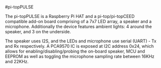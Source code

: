 <!--
---
name: pi-topPULSE
class: board
type: audio,io,led,sensor,multi
formfactor: HAT
manufacturer: pi-top
collected: Other
description: 7×7 RGB LED matrix, speaker and microphone
url: http://pi-top.com/products/pulse
github: https://github.com/pi-top/pi-topPULSE
buy: http://pi-top.com/products/pulse
image: 'pitop-pulse.png'
pincount: 40
eeprom: yes
power:
  '1':
  '2':
ground:
  '6':
  '9':
  '14':
  '20':
  '25':
  '30':
  '34':
  '39':
pin:
  '3':
    mode: i2c
  '5':
    mode: i2c
  '8':
    mode: uart
  '10':
    mode: uart
  '12':
    name: BCKL
    mode: i2s
  '35':
    name: LRCK
    mode: i2s
  '40':
    name: DOUT
    mode: i2s
i2c:
  '0x24':
    name: Feature-enable IC
    device: pca9570
install:
  'devices':
    - 'i2s'
    - 'i2c'
  'apt':
    - 'pt-pulse'
    - 'python-pt-pulse'
    - 'python3-pt-pulse'
-->
#pi-topPULSE

The pi-topPULSE is a Raspberry Pi HAT and a pi-top/pi-topCEED compatible add-on board comprising of a 7x7 LED array, a speaker and a microphone. Additionally the device features ambient lights: 4 around the speaker, and 3 on the underside.

The speaker uses I2S, and the LEDs and microphone use serial (UART) - Tx and Rx respectively. A PCA9570 IC is exposed at I2C address 0x24, which allows for enabling/disabling/probing the on-board speaker, MCU and EEPROM as well as toggling the microphone sampling rate between 16KHz and 22KHz.
